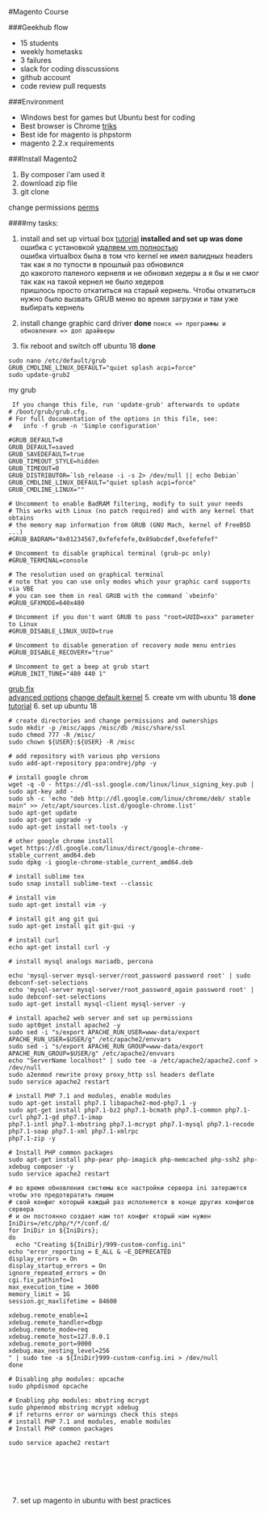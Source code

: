 #Magento Course

###Geekhub flow
* 15 students
* weekly hometasks
* 3 failures
* slack for coding disscussions
* github account
* code review pull requests

###Environment
* Windows best for games but Ubuntu best for coding
* Best browser is Chrome [triks](https://www.thegeekstuff.com/2012/04/chrome-browser-tips/)
* Best ide for magento is phpstorm
* magento 2.2.x requirements

###Install Magento2
1. By composer i'am used it
2. download zip file
3. git clone

change permissions
[perms](https://devdocs.magento.com/guides/v2.2/config-guide/prod/prod_file-sys-perms.html)

####my tasks:

1. install and set up virtual box [tutorial](https://tecadmin.net/install-virtualbox-on-ubuntu-18-04/) **installed and set up was done** <br>
ошибка с установкой [удаляем vm полностью](https://askubuntu.com/questions/703746/how-to-completely-remove-virtualbox) <br>
ошибка virtualbox была в том что kernel не имел валидных headers так как я по тупости в прошлый раз обновился  <br>
до какогото паленого кернеля и не обновил хедеры а я бы и не смог так как на такой кернел не было хедеров <br>
пришлось просто откатиться на старый кернель. Чтобы откатиться нужно было вызвать GRUB меню во время загрузки и там уже
выбирать кернель <br>

2. install change graphic card driver **done** ``` поиск => программы и обновления => доп драйверы ```

3. fix reboot and switch off ubuntu 18 **done** 
```shell
sudo nano /etc/default/grub
GRUB_CMDLINE_LINUX_DEFAULT="quiet splash acpi=force"
sudo update-grub2
```
my grub
```shell
 If you change this file, run 'update-grub' afterwards to update
# /boot/grub/grub.cfg.
# For full documentation of the options in this file, see:
#   info -f grub -n 'Simple configuration'

#GRUB_DEFAULT=0
GRUB_DEFAULT=saved
GRUB_SAVEDEFAULT=true
GRUB_TIMEOUT_STYLE=hidden
GRUB_TIMEOUT=0
GRUB_DISTRIBUTOR=`lsb_release -i -s 2> /dev/null || echo Debian`
GRUB_CMDLINE_LINUX_DEFAULT="quiet splash acpi=force"
GRUB_CMDLINE_LINUX=""

# Uncomment to enable BadRAM filtering, modify to suit your needs
# This works with Linux (no patch required) and with any kernel that obtains
# the memory map information from GRUB (GNU Mach, kernel of FreeBSD ...)
#GRUB_BADRAM="0x01234567,0xfefefefe,0x89abcdef,0xefefefef"

# Uncomment to disable graphical terminal (grub-pc only)
#GRUB_TERMINAL=console

# The resolution used on graphical terminal
# note that you can use only modes which your graphic card supports via VBE
# you can see them in real GRUB with the command `vbeinfo'
#GRUB_GFXMODE=640x480

# Uncomment if you don't want GRUB to pass "root=UUID=xxx" parameter to Linux
#GRUB_DISABLE_LINUX_UUID=true

# Uncomment to disable generation of recovery mode menu entries
#GRUB_DISABLE_RECOVERY="true"

# Uncomment to get a beep at grub start
#GRUB_INIT_TUNE="480 440 1"

```
[grub fix](https://askubuntu.com/questions/87409/i-cant-get-grub-menu-to-show-up-during-boot)  
[advanced options](https://askubuntu.com/questions/1014634/how-to-access-advanced-options-in-grub)
[change default kernel](https://unix.stackexchange.com/questions/198003/set-default-kernel-in-grub)
5. create vm with ubuntu 18 **done** <br> 
[tutorial](https://www.toptechskills.com/linux-tutorials-courses/how-to-install-ubuntu-1804-bionic-virtualbox/) 
6. set up ubuntu 18 

```shell
# create directories and change permissions and ownerships
sudo mkdir -p /misc/apps /misc/db /misc/share/ssl
sudo chmod 777 -R /misc/
sudo chown ${USER}:${USER} -R /misc

# add repository with various php versions
sudo add-apt-repository ppa:ondrej/php -y

# install google chrom
wget -q -O - https://dl-ssl.google.com/linux/linux_signing_key.pub | sudo apt-key add -
sudo sh -c 'echo "deb http://dl.google.com/linux/chrome/deb/ stable main" >> /etc/apt/sources.list.d/google-chrome.list'
sudo apt-get update
sudo apt-get upgrade -y
sudo apt-get install net-tools -y 

# other google chrome install
wget https://dl.google.com/linux/direct/google-chrome-stable_current_amd64.deb
sudo dpkg -i google-chrome-stable_current_amd64.deb

# install sublime tex
sudo snap install sublime-text --classic

# install vim
sudo apt-get install vim -y

# install git ang git gui
sudo apt-get install git git-gui -y

# install curl
echo apt-get install curl -y

# install mysql analogs mariadb, percona

echo 'mysql-server mysql-server/root_password password root' | sudo debconf-set-selections
echo 'mysql-server mysql-server/root_password_again password root' | sudo debconf-set-selections
sudo apt-get install mysql-client mysql-server -y

# install apache2 web server and set up permissions
sudo apt0get install apache2 -y
sudo sed -i "s/export APACHE_RUN_USER=www-data/export APACHE_RUN_USER=$USER/g" /etc/apache2/envvars
sudo sed -i "s/export APACHE_RUN_GROUP=www-data/export APACHE_RUN_GROUP=$USER/g" /etc/apache2/envvars
echo "ServerName localhost" | sudo tee -a /etc/apache2/apache2.conf > /dev/null
sudo a2enmod rewrite proxy proxy_http ssl headers deflate
sudo service apache2 restart

# install PHP 7.1 and modules, enable modules
sudo apt-get install php7.1 libapache2-mod-php7.1 -y
sudo apt-get install php7.1-bz2 php7.1-bcmath php7.1-common php7.1-curl php7.1-gd php7.1-imap
php7.1-intl php7.1-mbstring php7.1-mcrypt php7.1-mysql php7.1-recode php7.1-soap php7.1-xml php7.1-xmlrpc 
php7.1-zip -y

# Install PHP common packages
sudo apt-get install php-pear php-imagick php-memcached php-ssh2 php-xdebug composer -y
sudo service apache2 restart

# во время обновления системы все настройки сервера ini затераются чтобы это предотвратить пишем 
# свой конфиг который каждый раз исполняется в конце других конфигов сервера 
# и он постоянно создает нам тот конфиг кторый нам нужен
IniDirs=/etc/php/*/*/conf.d/
for IniDir in ${IniDirs};
do
  echo "Creating ${IniDir}/999-custom-config.ini"
echo "error_reporting = E_ALL & ~E_DEPRECATED
display_errors = On 
display_startup_errors = On
ignore_repeated_errors = On 
cgi.fix_pathinfo=1 
max_execution_time = 3600
memory_limit = 1G 
session.gc_maxlifetime = 84600

xdebug.remote_enable=1 
xdebug.remote_handler=dbgp
xdebug.remote_mode=req
xdebug.remote_host=127.0.0.1
xdebug.remote_port=9000
xdebug.max_nesting_level=256
" | sudo tee -a ${IniDir}999-custom-config.ini > /dev/null
done

# Disabling php modules: opcache
sudo phpdismod opcache

# Enabling php modules: mbstring mcrypt
sudo phpenmod mbstring mcrypt xdebug
# if returns error or warnings check this steps 
# install PHP 7.1 and modules, enable modules
# Install PHP common packages

sudo service apache2 restart







```

7. set up magento in ubuntu with best practices


